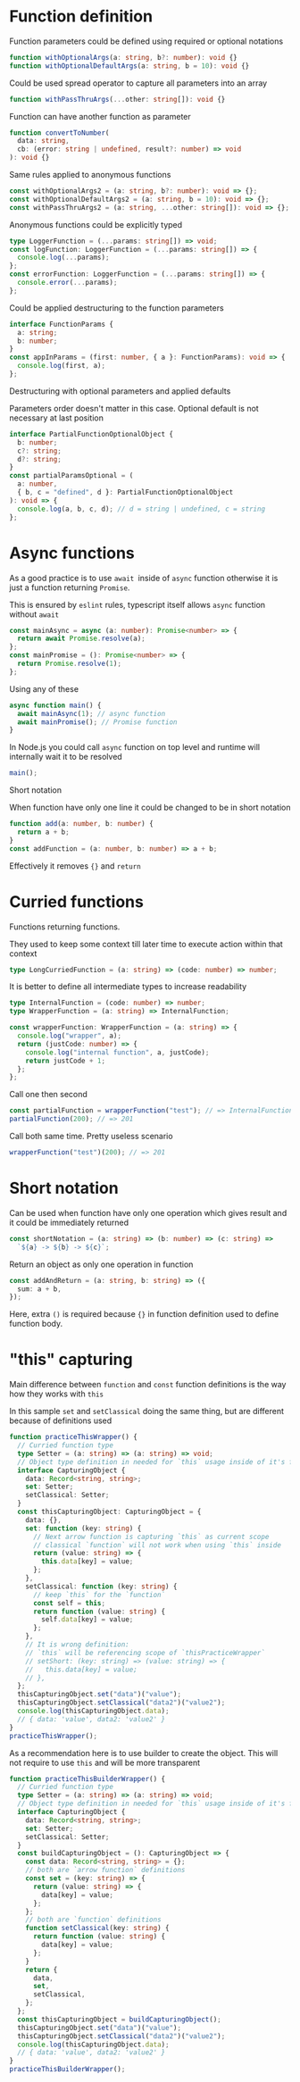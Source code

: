 # Function definition

Function parameters could be defined using required or optional notations

```ts
function withOptionalArgs(a: string, b?: number): void {}
function withOptionalDefaultArgs(a: string, b = 10): void {}
```

Could be used spread operator to capture all parameters into an array

```ts
function withPassThruArgs(...other: string[]): void {}
```

Function can have another function as parameter

```ts
function convertToNumber(
  data: string,
  cb: (error: string | undefined, result?: number) => void
): void {}
```

Same rules applied to anonymous functions

```ts
const withOptionalArgs2 = (a: string, b?: number): void => {};
const withOptionalDefaultArgs2 = (a: string, b = 10): void => {};
const withPassThruArgs2 = (a: string, ...other: string[]): void => {};
```

Anonymous functions could be explicitly typed

```ts
type LoggerFunction = (...params: string[]) => void;
const logFunction: LoggerFunction = (...params: string[]) => {
  console.log(...params);
};
const errorFunction: LoggerFunction = (...params: string[]) => {
  console.error(...params);
};
```

Could be applied destructuring to the function parameters

```ts
interface FunctionParams {
  a: string;
  b: number;
}
const appInParams = (first: number, { a }: FunctionParams): void => {
  console.log(first, a);
};
```

Destructuring with optional parameters and applied defaults

Parameters order doesn't matter in this case. Optional default is not necessary at last position

```ts
interface PartialFunctionOptionalObject {
  b: number;
  c?: string;
  d?: string;
}
const partialParamsOptional = (
  a: number,
  { b, c = "defined", d }: PartialFunctionOptionalObject
): void => {
  console.log(a, b, c, d); // d = string | undefined, c = string
};
```

# Async functions

As a good practice is to use `await `inside of `async` function otherwise it is just a function returning `Promise`.

This is ensured by `eslint` rules, typescript itself allows `async` function without `await`

```ts
const mainAsync = async (a: number): Promise<number> => {
  return await Promise.resolve(a);
};
const mainPromise = (): Promise<number> => {
  return Promise.resolve(1);
};
```

Using any of these

```ts
async function main() {
  await mainAsync(1); // async function
  await mainPromise(); // Promise function
}
```

In Node.js you could call `async` function on top level and runtime will internally wait it to be resolved

```ts
main();
```

Short notation

When function have only one line it could be changed to be in short notation

```ts
function add(a: number, b: number) {
  return a + b;
}
const addFunction = (a: number, b: number) => a + b;
```

Effectively it removes `{}` and `return`

# Curried functions

Functions returning functions.

They used to keep some context till later time to execute action within that context

```ts
type LongCurriedFunction = (a: string) => (code: number) => number;
```

It is better to define all intermediate types to increase readability

```ts
type InternalFunction = (code: number) => number;
type WrapperFunction = (a: string) => InternalFunction;

const wrapperFunction: WrapperFunction = (a: string) => {
  console.log("wrapper", a);
  return (justCode: number) => {
    console.log("internal function", a, justCode);
    return justCode + 1;
  };
};
```

Call one then second

```ts
const partialFunction = wrapperFunction("test"); // => InternalFunction
partialFunction(200); // => 201
```

Call both same time. Pretty useless scenario

```ts
wrapperFunction("test")(200); // => 201
```

# Short notation

Can be used when function have only one operation which gives result and it could be immediately returned

```ts
const shortNotation = (a: string) => (b: number) => (c: string) =>
  `${a} -> ${b} -> ${c}`;
```

Return an object as only one operation in function

```ts
const addAndReturn = (a: string, b: string) => ({
  sum: a + b,
});
```

Here, extra `()` is required because `{}` in function definition used to define function body.

# "this" capturing

Main difference between `function` and `const` function definitions is the way how they works with `this`

In this sample `set` and `setClassical` doing the same thing, but are different
because of definitions used

```ts
function practiceThisWrapper() {
  // Curried function type
  type Setter = (a: string) => (a: string) => void;
  // Object type definition in needed for `this` usage inside of it's functions
  interface CapturingObject {
    data: Record<string, string>;
    set: Setter;
    setClassical: Setter;
  }
  const thisCapturingObject: CapturingObject = {
    data: {},
    set: function (key: string) {
      // Next arrow function is capturing `this` as current scope
      // classical `function` will not work when using `this` inside
      return (value: string) => {
        this.data[key] = value;
      };
    },
    setClassical: function (key: string) {
      // keep `this` for the `function`
      const self = this;
      return function (value: string) {
        self.data[key] = value;
      };
    },
    // It is wrong definition:
    // `this` will be referencing scope of `thisPracticeWrapper`
    // setShort: (key: string) => (value: string) => {
    //   this.data[key] = value;
    // },
  };
  thisCapturingObject.set("data")("value");
  thisCapturingObject.setClassical("data2")("value2");
  console.log(thisCapturingObject.data);
  // { data: 'value', data2: 'value2' }
}
practiceThisWrapper();
```

As a recommendation here is to use builder to create the object.
This will not require to use `this` and will be more transparent

```ts
function practiceThisBuilderWrapper() {
  // Curried function type
  type Setter = (a: string) => (a: string) => void;
  // Object type definition in needed for `this` usage inside of it's functions
  interface CapturingObject {
    data: Record<string, string>;
    set: Setter;
    setClassical: Setter;
  }
  const buildCapturingObject = (): CapturingObject => {
    const data: Record<string, string> = {};
    // both are `arrow function` definitions
    const set = (key: string) => {
      return (value: string) => {
        data[key] = value;
      };
    };
    // both are `function` definitions
    function setClassical(key: string) {
      return function (value: string) {
        data[key] = value;
      };
    }
    return {
      data,
      set,
      setClassical,
    };
  };
  const thisCapturingObject = buildCapturingObject();
  thisCapturingObject.set("data")("value");
  thisCapturingObject.setClassical("data2")("value2");
  console.log(thisCapturingObject.data);
  // { data: 'value', data2: 'value2' }
}
practiceThisBuilderWrapper();
```
